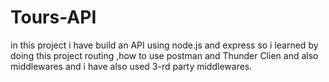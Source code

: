 # Tours-API
in this project i have build an API using node.js and express so i learned by doing this project routing ,how to use postman and Thunder Clien and also middlewares and i have also used 3-rd party middlewares.
